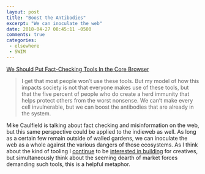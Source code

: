 ```yaml
---
layout: post
title: "Boost the Antibodies"
excerpt: "We can inoculate the web"
date: 2018-04-27 08:45:11 -0500
comments: true
categories: 
 - elsewhere
 - SWIM
---
```


[We Should Put Fact-Checking Tools In the Core Browser](https://hapgood.us/2018/04/21/we-should-put-fact-checking-tools-in-the-core-browser/)

> I get that most people won’t use these tools. But my model of how this impacts society is not that everyone makes use of these tools, but that the five percent of people who do create a herd immunity that helps protect others from the worst nonsense. We can’t make every cell invulnerable, but we can boost the antibodies that are already in the system.

Mike Caulfield is talking about fact checking and misinformation on the web, but this same perspective could be applied to the indieweb as well. As long as a certain few remain outside of walled gardens, we can inoculate the web as a whole against the various dangers of those ecosystems. As I think about the kind of tooling I [continue]({{site.url}}/2016/03/15/goodbye-integration-research/) to be [interested in building]({{site.url}}/2018/01/17/swim-stock-take-part-3/) for creatives, but simultaneously think about the seeming dearth of market forces demanding such tools, this is a helpful metaphor.
